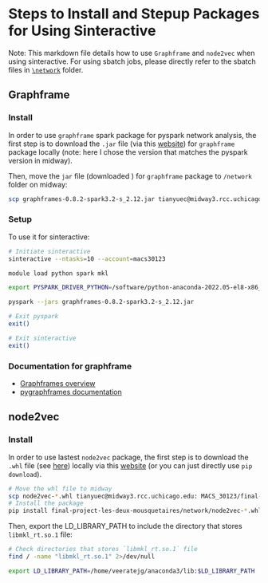 # Steps to Install and Stepup Packages for Using Sinteractive
Note: This markdown file details how to use `Graphframe` and `node2vec` when using sinteractive. For using sbatch jobs, please directly refer to the sbatch files in [`\network`](\network) folder.

## Graphframe
### Install
In order to use `graphframe` spark package for pyspark network analysis, the first step is to download the `.jar` file (via this [website](https://spark-packages.org/package/graphframes/graphframes)) for `graphframe` package locally (note: here I chose the version that matches the pyspark version in midway).

Then, move the `jar` file (downloaded ) for `graphframe` package to `/network` folder on midway:
```bash
scp graphframes-0.8.2-spark3.2-s_2.12.jar tianyuec@midway3.rcc.uchicago.edu:MACS_30123/final-project-les-deux-mousquetaires/network
```

### Setup
To use it for sinteractive:
```bash
# Initiate sinteractive
sinteractive --ntasks=10 --account=macs30123

module load python spark mkl

export PYSPARK_DRIVER_PYTHON=/software/python-anaconda-2022.05-el8-x86_64/bin/python3

pyspark --jars graphframes-0.8.2-spark3.2-s_2.12.jar

# Exit pyspark
exit()

# Exit sinteractive
exit()
```

### Documentation for graphframe
- [Graphframes overview](https://graphframes.github.io/graphframes/docs/_site/index.html)
- [pygraphframes documentation](https://graphframes.github.io/graphframes/docs/_site/api/python/graphframes.html)

## node2vec
### Install
In order to use lastest `node2vec` package, the first step is to download the `.whl` file (see [here](final-project-les-deux-mousquetaires/network/node2vec-0.4.6-py3-none-any.whl)) locally via this [website](https://pypi.org/project/node2vec/#files) (or you can just directly use `pip download`).

```bash
# Move the whl file to midway
scp node2vec-*.whl tianyuec@midway3.rcc.uchicago.edu: MACS_30123/final-project-les-deux-mousquetaires/network
# Install the package
pip install final-project-les-deux-mousquetaires/network/node2vec-*.whl
```

Then, export the LD_LIBRARY_PATH to include the directory that stores `libmkl_rt.so.1` file: 
```bash
# Check directories that stores `libmkl_rt.so.1` file
find / -name "libmkl_rt.so.1" 2>/dev/null

export LD_LIBRARY_PATH=/home/veeratejg/anaconda3/lib:$LD_LIBRARY_PATH
```